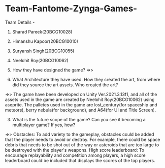 # Team-Fantome-Zynga-Games-

Team Details -
1. Sharad Pareek(20BCG10028) 
2. Himanshu Kapoor(20BCG10010) 
3. Suryansh Singh(20BCG10055)
4. Neelohit Roy(20BCG10062) 



1. How they have designed the game?
=>>
   
   
2. What Architecture they have used. How they created the art, from where did they source the art assets. Who created the art?

=>>  The game have been developed on Unity Ver.2021.3.13f1, and all of the assets used in the game are created by Neelohit Roy(20BCG10062) using aseprite. 
  The palletes used in the game are lost_century(for spaceship and meteors), berry nebula(for background), and A64(for UI and Title Screen).
  
3. What is the future scope of the game? Can you see it becoming a multiplayer game? If yes, how?
 
=>>  Obstacles: To add variety to the gameplay, obstacles could be added that the player needs to avoid or destroy. 
   For example, there could be space debris that needs to be shot out of the way or asteroids that are too large to be destroyed with the player's weapons.
   High score leaderboard: To encourage replayability and competition among players,
   a high score leaderboard could be included that displays the scores of the top players.
  

